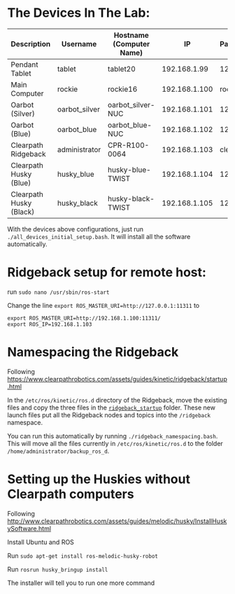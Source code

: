 # The Devices In The Lab:

| Description             | Username      | Hostname (Computer Name) | IP            | Password  | OS           | ROS     |
| ---                     | ---           | ---                      | ---           | ---       | ---          | ---     |
| Pendant Tablet          | tablet        | tablet20                 | 192.168.1.99  | 1234      | Ubuntu 20.04 | Noetic  |
| Main Computer           | rockie        | rockie16                 | 192.168.1.100 | rockie    | Ubuntu 16.04 | Kinetic |
| Oarbot (Silver)         | oarbot_silver | oarbot_silver-NUC        | 192.168.1.101 | 1234      | Ubuntu 16.04 | Kinetic |
| Oarbot (Blue)           | oarbot_blue   | oarbot_blue-NUC          | 192.168.1.102 | 1234      | Ubuntu 16.04 | Kinetic |
| Clearpath Ridgeback     | administrator | CPR-R100-0064            | 192.168.1.103 | clearpath | Ubuntu 16.04 | Kinetic |
| Clearpath Husky (Blue)  | husky_blue    | husky-blue-TWIST         | 192.168.1.104 | 1234      | Ubuntu 18.04 | Melodic |
| Clearpath Husky (Black) | husky_black   | husky-black-TWIST        | 192.168.1.105 | 1234      | Ubuntu 18.04 | Melodic |

With the devices above configurations, just run `./all_devices_initial_setup.bash`. It will install all the software automatically.

# Ridgeback setup for remote host:
run `sudo nano /usr/sbin/ros-start`

Change the line `export ROS_MASTER_URI=http://127.0.0.1:11311` to
```
export ROS_MASTER_URI=http://192.168.1.100:11311/
export ROS_IP=192.168.1.103
```

# Namespacing the Ridgeback
Following https://www.clearpathrobotics.com/assets/guides/kinetic/ridgeback/startup.html

In the `/etc/ros/kinetic/ros.d` directory of the Ridgeback, move the existing files and copy the three files in the [`ridgeback_startup`](https://github.com/rpiRobotics/ARM-20-02-C-15-Swarm-Robotics/tree/main/ridgeback_startup) folder. These new launch files put all the Ridgeback nodes and topics into the `/ridgeback` namespace.

You can run this automatically by running `./ridgeback_namespacing.bash`. This will move all the files currently in `/etc/ros/kinetic/ros.d` to the folder `/home/administrator/backup_ros_d`.

# Setting up the Huskies without Clearpath computers

Following http://www.clearpathrobotics.com/assets/guides/melodic/husky/InstallHuskySoftware.html

Install Ubuntu and ROS

Run `sudo apt-get install ros-melodic-husky-robot`

Run `rosrun husky_bringup install`

The installer will tell you to run one more command